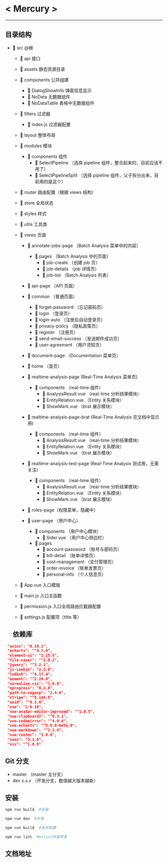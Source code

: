 # < Mercury >

---

## 目录结构

- 📁 src @根

  - 📁 api 接口
  - 📁 assets 静态资源目录
  - 📁 components 公共组建
    - 📁 DialogShowInfo 弹窗信息显示
    - 📁 NoData 无数据组件
    - 📁 NoDataTable 表格中无数据组件
  - 📁 filters 过滤器
    - 📄 index.js 过滤器配置
  - 📁 layout 整体布局
  - 📁 modules 模块
    - 📁 components 组件
      - 📁 SelectPipeline （选择 pipeline 组件，整合起来的，目前应该不用了）
      - 📁 SelectPipelineSplit （选择 pipeline 组件，父子拆分出来，目前用的是这个）
  - 📁 router 路由配置（根据 views 结构）
  - 📁 store 全局状态
  - 📁 styles 样式
  - 📁 utils 工具类
  - 📁 views 页面

    - 📁 annotate-jobs-page （Batch Analysis 菜单中的内容）
      - 📁 pages （Batch Analysis 中的页面）
        - 📁 job-create （创建 job 页）
        - 📁 job-details （job 详情页）
        - 📁 job-list （Batch Analysis 列表）
    - 📁 api-page （API 页面）
    - 📁 common （普通页面）
      - 📁 forget-password （忘记密码页）
      - 📁 login （登录页）
      - 📁 login-auto （注册后自动登录页）
      - 📁 privacy-policy （隐私政策页）
      - 📁 register （注册页）
      - 📁 send-email-success （发送邮件成功页）
      - 📁 user-agreement （用户须知页）
    - 📁 document-page （Documentation 菜单页）
    - 📁 home （首页）
    - 📁 realtime-analysis-page (Real-Time Analysis 菜单页)
      - 📁 components （real-time 组件）
        - 📄 AnalysisResult.vue （real-time 分析结果模块）
        - 📄 EntityRelation.vue （Entity 关系模块）
        - 📄 ShowMark.vue （brat 展示模块）
    - 📁 realtime-analysis-page-brat (Real-Time Analysis 在文档中显示用)
      - 📁 components （real-time 组件）
        - 📄 AnalysisResult.vue （real-time 分析结果模块）
        - 📄 EntityRelation.vue （Entity 关系模块）
        - 📄 ShowMark.vue （brat 展示模块）
    - 📁 realtime-analysis-test-page (Real-Time Analysis 测试用，无需关注)

      - 📁 components （real-time 组件）
        - 📄 AnalysisResult.vue （real-time 分析结果模块）
        - 📄 EntityRelation.vue （Entity 关系模块）
        - 📄 ShowMark.vue （brat 展示模块）

    - 📁 roles-page（权限菜单，隐藏中）
    - 📁 user-page （用户中心）
      - 📁 components （用户中心模块）
        - 📄 Sider.vue （用户中心侧边栏）
      - 📁 pages
        - 📁 account-password （账号与密码页）
        - 📁 bill-detail （账单详情页）
        - 📁 cost-management （支付管理页）
        - 📁 order-invoice （账单发票页）
        - 📁 personal-info （个人信息页）

  - 📄 App.vue 入口模版
  - 📄 main.js 入口主函数
  - 📄 permission.js 入口全局路由拦截器配置
  - 📄 settings.js 配置项（title 等）

  ## 依赖库

```json
 "axios": "0.18.1",
 "echarts": "^4.7.0",
 "element-ui": "2.15.5",
 "file-saver": "^2.0.2",
 "jquery": "^3.2.1",
 "js-cookie": "2.2.0",
 "lodash": "^4.17.4",
 "moment": "^2.24.0",
 "normalize.css": "7.0.0",
 "nprogress": "0.2.0",
 "path-to-regexp": "2.4.0",
 "stripe": "^8.144.0",
 "uuid": "^8.3.0",
 "vue": "2.6.10",
 "vue-avatar-editor-improved": "^1.0.5",
 "vue-clipboard2": "^0.3.1",
 "vue-codemirror": "^4.0.6",
 "vue-echarts": "^5.0.0-beta.0",
 "vue-markdown": "^2.2.4",
 "vue-router": "3.0.6",
 "vuex": "3.1.0",
 "xss": "^1.0.9"
```

## Git 分支

- master （master 主分支）
- dev x.x.x （开发分支，数值越大版本越新）

## 安装

```bash
npm run build  #安装

npm run dev  #开发

npm run build  #发布构建

npm run lint  #eslint检查修复
```

## 文档地址
